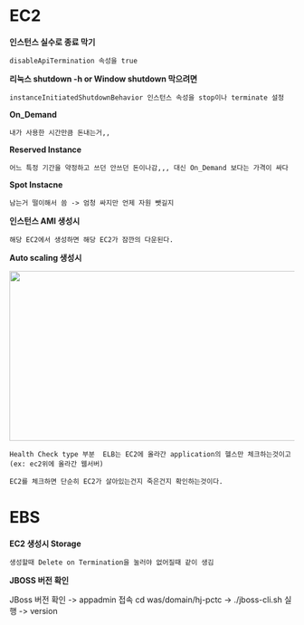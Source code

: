 # EC2

**인스턴스 실수로 종료 막기** 

```
disableApiTermination 속성을 true
```


**리눅스 shutdown -h or Window shutdown 막으려면** 

```
instanceInitiatedShutdownBehavior 인스턴스 속성을 stop이나 terminate 설정
```

**On_Demand** 

```
내가 사용한 시간만큼 돈내는거,,
```

**Reserved Instance** 

```
어느 특정 기간을 약정하고 쓰던 안쓰던 돈이나감,,, 대신 On_Demand 보다는 가격이 싸다
```

**Spot Instacne** 

```
남는거 떨이해서 씀 -> 엄청 싸지만 언제 자원 뺏길지 
```

**인스턴스 AMI 생성시**

```
해당 EC2에서 생성하면 해당 EC2가 잠깐의 다운된다.
```

**Auto scaling 생성시**

<div>
	<img width="800px" height="300px" src="https://user-images.githubusercontent.com/38831314/81523360-90a83700-9388-11ea-846a-17e59a629a8d.PNG">
</div>

```
Health Check type 부분  ELB는 EC2에 올라간 application의 헬스만 체크하는것이고 (ex: ec2위에 올라간 웹서버)

EC2를 체크하면 단순히 EC2가 살아있는건지 죽은건지 확인하는것이다.
```

# EBS


**EC2 생성시 Storage**

```
생성할때 Delete on Termination을 눌러야 없어질때 같이 생김
```

**JBOSS 버전 확인**

JBoss 버전 확인  -> appadmin 접속 cd was/domain/hj-pctc -> ./jboss-cli.sh 실행 -> version
